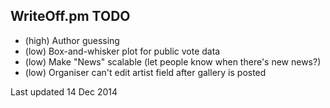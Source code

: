 WriteOff.pm TODO
----------------

- (high) Author guessing
- (low) Box-and-whisker plot for public vote data
- (low) Make "News" scalable (let people know when there's new news?)
- (low) Organiser can't edit artist field after gallery is posted

Last updated 14 Dec 2014
